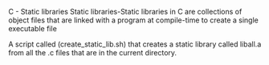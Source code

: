 
C - Static libraries
Static libraries-Static libraries in C are collections of object files that are linked with a program at compile-time to create a single executable file

A script called (create_static_lib.sh) that creates a static library called liball.a from all the .c files that are in the current directory.
